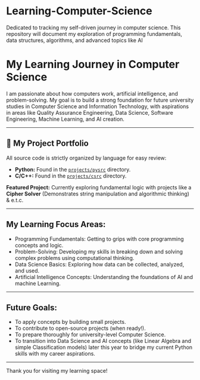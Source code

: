 # Learning-Computer-Science
Dedicated to tracking my self-driven journey in computer science. This repository will document my exploration of programming fundamentals, data structures, algorithms, and advanced topics like AI

# My Learning Journey in Computer Science

I am passionate about how computers work, artificial intelligence, and problem-solving. My goal is to build a strong foundation for future university studies in Computer Science and Information Technology, with aspirations in areas like Quality Assurance Engineering, Data Science, Software Engineering, Machine Learning, and AI creation.

---

## 📂 My Project Portfolio
All source code is strictly organized by language for easy review:

* **Python:** Found in the [`projects/pysrc`](./projects/pysrc) directory.
* **C/C++:** Found in the [`projects/csrc`](./projects/csrc) directory.

**Featured Project:** Currently exploring fundamental logic with projects like a **Cipher Solver** (Demonstrates string manipulation and algorithmic thinking) & e.t.c.

---

## My Learning Focus Areas:

* Programming Fundamentals: Getting to grips with core programming concepts and logic.
* Problem-Solving: Developing my skills in breaking down and solving complex problems using computational thinking.
* Data Science Basics: Exploring how data can be collected, analyzed, and used.
* Artificial Intelligence Concepts: Understanding the foundations of AI and machine Learning.

---

## Future Goals:

* To apply concepts by building small projects.
* To contribute to open-source projects (when ready!).
* To prepare thoroughly for university-level Computer Science.
* To transition into Data Science and AI concepts (like Linear Algebra and simple Classification models) later this year to bridge my current Python skills with my career aspirations.

---

Thank you for visiting my learning space!
